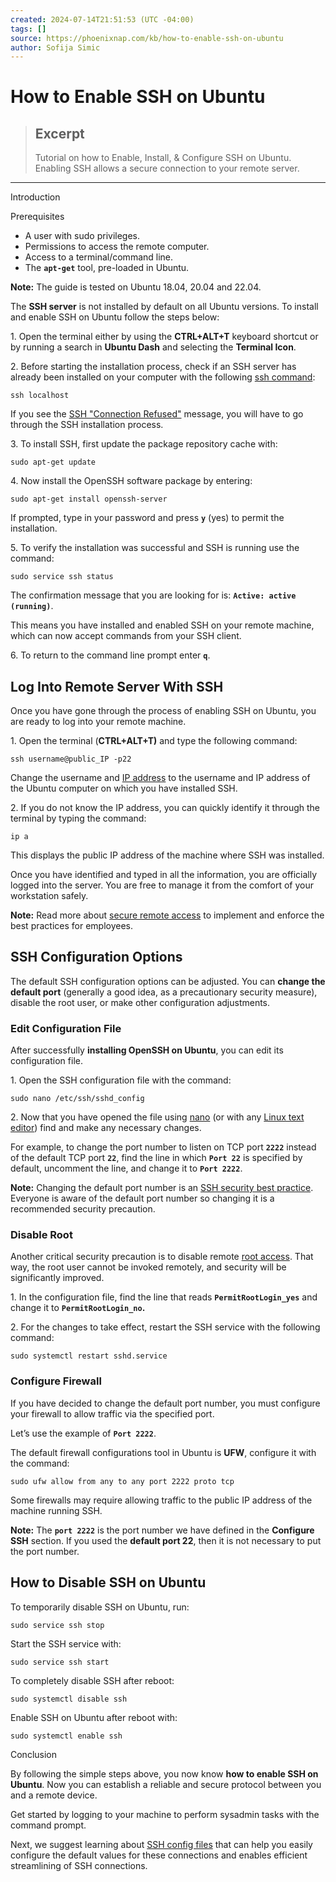 ```yaml
---
created: 2024-07-14T21:51:53 (UTC -04:00)
tags: []
source: https://phoenixnap.com/kb/how-to-enable-ssh-on-ubuntu
author: Sofija Simic
---
```


# How to Enable SSH on Ubuntu

> ## Excerpt
> Tutorial on how to Enable, Install, & Configure SSH on Ubuntu. Enabling SSH allows a secure connection to your remote server.

---
Introduction


Prerequisites

-   A user with sudo privileges.
-   Permissions to access the remote computer.
-   Access to a terminal/command line.
-   The **`apt-get`** tool, pre-loaded in Ubuntu.

**Note:** The guide is tested on Ubuntu 18.04, 20.04 and 22.04.

The **SSH server** is not installed by default on all Ubuntu versions. To install and enable SSH on Ubuntu follow the steps below:

1\. Open the terminal either by using the **CTRL+ALT+T** keyboard shortcut or by running a search in **Ubuntu Dash** and selecting the **Terminal Icon**.

2\. Before starting the installation process, check if an SSH server has already been installed on your computer with the following [ssh command](https://phoenixnap.com/kb/linux-ssh-commands):

```
ssh localhost
```

If you see the [SSH "Connection Refused"](https://phoenixnap.com/kb/ssh-connection-refused) message, you will have to go through the SSH installation process.

3\. To install SSH, first update the package repository cache with:

```
sudo apt-get update
```

4\. Now install the OpenSSH software package by entering:

```
sudo apt-get install openssh-server
```
If prompted, type in your password and press **`y`** (yes) to permit the installation.

5\. To verify the installation was successful and SSH is running use the command:

```
sudo service ssh status
```
The confirmation message that you are looking for is: **`Active: active (running)`**.

This means you have installed and enabled SSH on your remote machine, which can now accept commands from your SSH client.

6\. To return to the command line prompt enter **`q`**.

## Log Into Remote Server With SSH

Once you have gone through the process of enabling SSH on Ubuntu, you are ready to log into your remote machine.

1\. Open the terminal (**CTRL+ALT+T)** and type the following command:

```
ssh username@public_IP -p22
```
Change the username and [IP address](https://phoenixnap.com/kb/how-to-find-ip-address-linux) to the username and IP address of the Ubuntu computer on which you have installed SSH.

2\. If you do not know the IP address, you can quickly identify it through the terminal by typing the command:

```
ip a
```

This displays the public IP address of the machine where SSH was installed.

Once you have identified and typed in all the information, you are officially logged into the server. You are free to manage it from the comfort of your workstation safely.

**Note:** Read more about [secure remote access](https://phoenixnap.com/blog/secure-remote-access-best-practices) to implement and enforce the best practices for employees.

## SSH Configuration Options

The default SSH configuration options can be adjusted. You can **change the default port** (generally a good idea, as a precautionary security measure), disable the root user, or make other configuration adjustments.

### Edit Configuration File

After successfully **installing OpenSSH on Ubuntu**, you can edit its configuration file.

1\. Open the SSH configuration file with the command:

```
sudo nano /etc/ssh/sshd_config
```

2\. Now that you have opened the file using [nano](https://phoenixnap.com/kb/use-nano-text-editor-commands-linux) (or with any [Linux text editor](https://phoenixnap.com/kb/best-linux-text-editors-for-coding)) find and make any necessary changes.

For example, to change the port number to listen on TCP port **`2222`** instead of the default TCP port **`22`**, find the line in which **`Port 22`** is specified by default, uncomment the line, and change it to **`Port 2222`**.



**Note:** Changing the default port number is an [SSH security best practice](https://phoenixnap.com/kb/linux-ssh-security). Everyone is aware of the default port number so changing it is a recommended security precaution.

### Disable Root

Another critical security precaution is to disable remote [root access](https://phoenixnap.com/glossary/what-is-root-access). That way, the root user cannot be invoked remotely, and security will be significantly improved.

1\. In the configuration file, find the line that reads **`PermitRootLogin_yes`** and change it to **`PermitRootLogin_no`.**

2\. For the changes to take effect, restart the SSH service with the following command:

```
sudo systemctl restart sshd.service
```

### Configure Firewall

If you have decided to change the default port number, you must configure your firewall to allow traffic via the specified port.

Let’s use the example of **`Port 2222`**.

The default firewall configurations tool in Ubuntu is **UFW**, configure it with the command:

```
sudo ufw allow from any to any port 2222 proto tcp
```

Some firewalls may require allowing traffic to the public IP address of the machine running SSH.

**Note:** The **`port 2222`** is the port number we have defined in the **Configure SSH** section. If you used the **default port 22**, then it is not necessary to put the port number.

## How to Disable SSH on Ubuntu

To temporarily disable SSH on Ubuntu, run:

```
sudo service ssh stop
```

Start the SSH service with:

```
sudo service ssh start
```

To completely disable SSH after reboot:

```
sudo systemctl disable ssh
```

Enable SSH on Ubuntu after reboot with:

```
sudo systemctl enable ssh
```

Conclusion

By following the simple steps above, you now know **how to enable SSH on Ubuntu**. Now you can establish a reliable and secure protocol between you and a remote device.

Get started by logging to your machine to perform sysadmin tasks with the command prompt.

Next, we suggest learning about [SSH config files](https://phoenixnap.com/kb/ssh-config) that can help you easily configure the default values for these connections and enables efficient streamlining of SSH connections.
